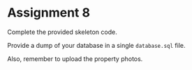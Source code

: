 Assignment 8
============

Complete the provided skeleton code.

Provide a dump of your database in a single `database.sql` file.

Also, remember to upload the property photos.
